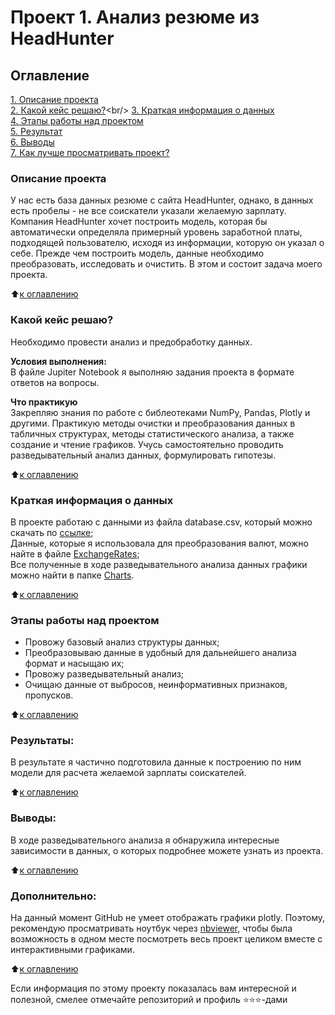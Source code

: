 # Проект 1. Анализ резюме из HeadHunter

## Оглавление  
[1. Описание проекта](https://github.com/VictoriaBakulina/sf_data_science/tree/main/project_1/README.md#описание-проекта)<br/>
[2. Какой кейс решаю?](https://github.com/VictoriaBakulina/sf_data_science/tree/main/project_1/README.md#какой-кейс-решаю?)<br/>
[3. Краткая информация о данных](https://github.com/VictoriaBakulina/sf_data_science/tree/main/project_1/README.md#краткая-информация-о-данных)<br/>
[4. Этапы работы над проектом](https://github.com/VictoriaBakulina/sf_data_science/tree/main/project_1/README.md#этапы-работы-над-проектом)<br/>
[5. Результат](https://github.com/VictoriaBakulina/sf_data_science/tree/main/project_1/README.md#результаты)<br/>
[6. Выводы](https://github.com/VictoriaBakulina/sf_data_science/tree/main/project_1/README.md#выводы)<br/>
[7. Как лучше просматривать проект?](https://github.com/VictoriaBakulina/sf_data_science/tree/main/project_1/README.md#дополнительно)

### Описание проекта    
У нас есть база данных резюме с сайта HeadHunter, однако, в данных есть пробелы - не все соискатели указали желаемую зарплату. Компания HeadHunter хочет построить модель, которая бы автоматически определяла примерный уровень заработной платы, подходящей пользователю, исходя из информации, которую он указал о себе. Прежде чем построить модель, данные необходимо преобразовать, исследовать и очистить. В этом и состоит задача моего проекта.

:arrow_up:[к оглавлению](https://github.com/VictoriaBakulina/sf_data_science/tree/main/project_1/README.md#оглавление)


### Какой кейс решаю?    
Необходимо провести анализ и предобработку данных.

**Условия выполнения:**  
В файле Jupiter Notebook я выполняю задания проекта в формате ответов на вопросы.

**Что практикую**     
Закрепляю знания по работе с библеотеками NumPy, Pandas, Plotly и другими. Практикую методы очистки и преобразования данных в табличных структурах, методы статистического анализа, а также создание и чтение графиков. Учусь самостоятельно проводить разведывательный анализ данных, формулировать гипотезы.

:arrow_up:[к оглавлению](https://github.com/VictoriaBakulina/sf_data_science/tree/main/project_1/README.md#оглавление)


### Краткая информация о данных
В проекте работаю с данными из файла database.csv, который можно скачать по [ссылке](https://drive.google.com/file/d/1L8SHULIQRGymK6fZ92L2xThldXDMMksZ/view?usp=share_link);
<br/>
Данные, которые я использовала для преобразования валют, можно найте в файле [ExchangeRates](https://github.com/VictoriaBakulina/sf_data_science/blob/main/project_1/ExchangeRates.csv);
<br/>
Все полученные в ходе разведывательного анализа данных графики можно найти в папке [Charts](https://github.com/VictoriaBakulina/sf_data_science/tree/main/project_1/Charts).
  
:arrow_up:[к оглавлению](https://github.com/VictoriaBakulina/sf_data_science/tree/main/project_1/README.md#оглавление)


### Этапы работы над проектом  
- Провожу базовый анализ структуры данных;
- Преобразовываю данные в удобный для дальнейшего анализа формат и насыщаю их;
- Провожу разведывательный анализ;
- Очищаю данные от выбросов, неинформативных признаков, пропусков.

:arrow_up:[к оглавлению](https://github.com/VictoriaBakulina/sf_data_science/tree/main/project_1/README.md#оглавление)


### Результаты:  
В результате я частично подготовила данные к построению по ним модели для расчета желаемой зарплаты соискателей.

:arrow_up:[к оглавлению](https://github.com/VictoriaBakulina/sf_data_science/tree/main/project_1/README.md#оглавление)


### Выводы:  
В ходе разведывательного анализа я обнаружила интересные зависимости в данных, о которых подробнее можете узнать из проекта.

:arrow_up:[к оглавлению](https://github.com/VictoriaBakulina/sf_data_science/tree/main/project_1/README.md#оглавление)


### Дополнительно:
На данный момент GitHub не умеет отображать графики plotly. Поэтому, рекомендую просматривать ноутбук через [nbviewer](https://nbviewer.org/github/VictoriaBakulina/sf_data_science/blob/main/project_1/project_about_HeadHunter.ipynb), чтобы была возможность в одном месте посмотреть весь проект целиком вместе с интерактивными графиками. 

:arrow_up:[к оглавлению](https://github.com/VictoriaBakulina/sf_data_science/tree/main/project_1/README.md#оглавление)


Если информация по этому проекту показалась вам интересной и полезной, смелее отмечайте репозиторий и профиль ⭐️⭐️⭐️-дами